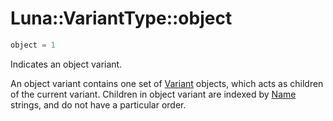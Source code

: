 # Luna::VariantType::object

```c++
object = 1
```

Indicates an object variant. 

An object variant contains one set of [Variant](class_luna_1_1_variant.md) objects, which acts as children of the current variant. Children in object variant are indexed by [Name](class_luna_1_1_name.md) strings, and do not have a particular order. 

